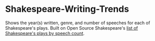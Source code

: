 # Shakespeare-Writing-Trends
Shows the year(s) written, genre, and number of speeches for each of Shakespeare's plays. Built on Open Source Shakespeare's [list of Shakespeare's plays by speech count](https://www.opensourceshakespeare.org/views/plays/plays_numlines.php).
